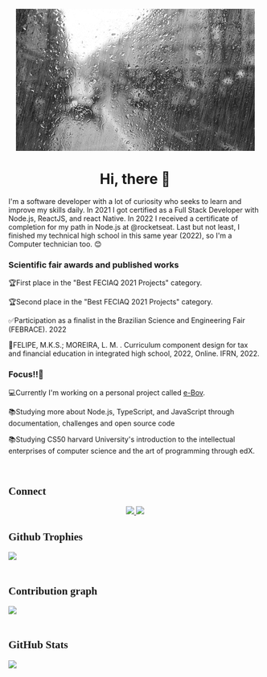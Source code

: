   <p align="center">
  <img align="center" src="./imgs/rain.gif">
  </p>

  <h1 align="center" >Hi, there 👋</h1>

  <p >I'm a software developer with a lot of curiosity who seeks to learn and improve my skills daily. In 2021 I got certified as a Full Stack Developer with Node.js, ReactJS, and react Native. In 2022 I received a certificate of completion for my path in Node.js at @rocketseat. Last but not least, I finished my technical high school in this same year (2022), so I'm a Computer technician too. 😊</p>
  
  <h3>Scientific fair awards and published works</h3>
  <p>🏆First place in the "Best FECIAQ 2021 Projects" category.</p>
  <p>🏆Second place in the "Best FECIAQ 2021 Projects" category.</p>
  <p>✅Participation as a finalist in the Brazilian Science and Engineering Fair (FEBRACE). 2022</p>
  <p>📜FELIPE, M.K.S.; MOREIRA, L. M. . Curriculum component design for tax and financial education in integrated high school, 2022, Online. IFRN, 2022.</p>
  
  <h3>Focus!!💢</h3>
  
  <p>💻Currently I'm working on a personal project called <a href="http://ebov.vercel.app/">e-Bov</a>.</p>
  <p>📚Studying more about Node.js, TypeScript, and JavaScript through documentation, challenges and open source code</p>
  <p>📚Studying CS50 harvard University's introduction to the intellectual enterprises of computer science and the art of programming through edX.</p>

  <br/>

<h2 style="font-family:verdana">Connect</h2>
  <p align="center">
<a href="https://www.linkedin.com/in/matheuskael/" target="_blank">
<img src="https://img.shields.io/badge/linkedin-%230077B5.svg?style=for-the-badge&logo=linkedin&logoColor=white"/>
</a>
<a href="https://www.instagram.com/_matheus_kael_/" target="_blank">
<img src="https://img.shields.io/badge/Instagram-%23E4405F.svg?style=for-the-badge&logo=Instagram&logoColor=black"/>
</a>
</p>

<h2 style="font-family:verdana">Github Trophies</h2>
<img src="https://github-profile-trophy.vercel.app/?username=MatheusKael&theme=onedark"/>
<br/>
<br/>

<h2 style="font-family:verdana">Contribution graph</h2>

<img src="https://github-readme-activity-graph.cyclic.app/graph?username=MatheusKael&theme=react"/>

<br/>
<br/>

<h2 style="font-family:verdana">GitHub Stats</h2>

<a href="https://github.com/MatheusKael">

  <img height="180em" src="https://github-readme-stats-chi-two-98.vercel.app/api?username=MatheusKael&show_icons=true&include_all_commits=true&theme=tokyonight&hide_border=true"/>
